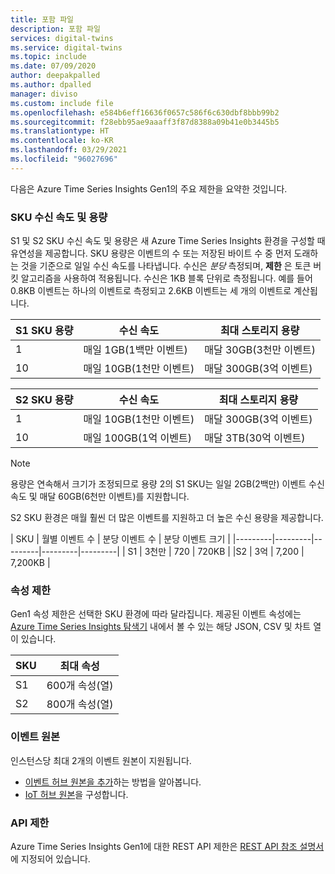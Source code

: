 ```yaml
---
title: 포함 파일
description: 포함 파일
services: digital-twins
ms.service: digital-twins
ms.topic: include
ms.date: 07/09/2020
author: deepakpalled
ms.author: dpalled
manager: diviso
ms.custom: include file
ms.openlocfilehash: e584b6eff16636f0657c586f6c630dbf8bbb99b2
ms.sourcegitcommit: f28ebb95ae9aaaff3f87d8388a09b41e0b3445b5
ms.translationtype: HT
ms.contentlocale: ko-KR
ms.lasthandoff: 03/29/2021
ms.locfileid: "96027696"
---
```

다음은 Azure Time Series Insights Gen1의 주요 제한을 요약한 것입니다.

### <a name="sku-ingress-rates-and-capacities"></a>SKU 수신 속도 및 용량

S1 및 S2 SKU 수신 속도 및 용량은 새 Azure Time Series Insights 환경을 구성할 때 유연성을 제공합니다. SKU 용량은 이벤트의 수 또는 저장된 바이트 수 중 먼저 도래하는 것을 기준으로 일일 수신 속도를 나타냅니다. 수신은 *분당* 측정되며, **제한** 은 토큰 버킷 알고리즘을 사용하여 적용됩니다. 수신은 1KB 블록 단위로 측정됩니다. 예를 들어 0.8KB 이벤트는 하나의 이벤트로 측정되고 2.6KB 이벤트는 세 개의 이벤트로 계산됩니다.

| S1 SKU 용량 | 수신 속도 | 최대 스토리지 용량
| --- | --- | --- |
| 1 | 매일 1GB(1백만 이벤트) | 매달 30GB(3천만 이벤트) |
| 10 | 매일 10GB(1천만 이벤트) | 매달 300GB(3억 이벤트) |

| S2 SKU 용량 | 수신 속도 | 최대 스토리지 용량
| --- | --- | --- |
| 1 | 매일 10GB(1천만 이벤트) | 매달 300GB(3억 이벤트) |
| 10 | 매일 100GB(1억 이벤트) | 매달 3TB(30억 이벤트) |

> [!NOTE]
> 용량은 연속해서 크기가 조정되므로 용량 2의 S1 SKU는 일일 2GB(2백만) 이벤트 수신 속도 및 매달 60GB(6천만 이벤트)를 지원합니다.

S2 SKU 환경은 매월 훨씬 더 많은 이벤트를 지원하고 더 높은 수신 용량을 제공합니다.

| SKU  | 월별 이벤트 수  | 분당 이벤트 수 | 분당 이벤트 크기  |
|---------|---------|---------|---------|---------|
| S1     |   3천만   |  720    |  720KB   |
 |S2     |   3억   | 7,200   | 7,200KB  |

### <a name="property-limits"></a>속성 제한

Gen1 속성 제한은 선택한 SKU 환경에 따라 달라집니다. 제공된 이벤트 속성에는 [Azure Time Series Insights 탐색기](../articles/time-series-insights/time-series-quickstart.md) 내에서 볼 수 있는 해당 JSON, CSV 및 차트 열이 있습니다.

| SKU | 최대 속성 |
| --- | --- |
| S1 | 600개 속성(열) |
| S2 | 800개 속성(열) |

### <a name="event-sources"></a>이벤트 원본

인스턴스당 최대 2개의 이벤트 원본이 지원됩니다.

* [이벤트 허브 원본을 추가](../articles/time-series-insights/how-to-ingest-data-event-hub.md)하는 방법을 알아봅니다.
* [IoT 허브 원본](../articles/time-series-insights/how-to-ingest-data-iot-hub.md)을 구성합니다.

### <a name="api-limits"></a>API 제한

Azure Time Series Insights Gen1에 대한 REST API 제한은 [REST API 참조 설명서](/rest/api/time-series-insights/dataaccess(preview)/query/getavailability)에 지정되어 있습니다.